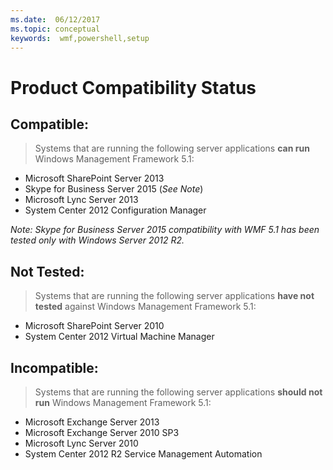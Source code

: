 ```yaml
---
ms.date:  06/12/2017
ms.topic: conceptual
keywords:  wmf,powershell,setup
---
```


# Product Compatibility Status

## Compatible:
> Systems that are running the following server applications **can run** Windows Management Framework 5.1:

- Microsoft SharePoint Server 2013
- Skype for Business Server 2015 (_See Note_)
- Microsoft Lync Server 2013
- System Center 2012 Configuration Manager

_Note: Skype for Business Server 2015 compatibility with WMF 5.1 has been tested only with Windows Server 2012 R2._

## Not Tested:
> Systems that are running the following server applications **have not tested** against Windows Management Framework 5.1:

- Microsoft SharePoint Server 2010
- System Center 2012 Virtual Machine Manager

## Incompatible:
> Systems that are running the following server applications **should not run** Windows Management Framework 5.1:

- Microsoft Exchange Server 2013
- Microsoft Exchange Server 2010 SP3
- Microsoft Lync Server 2010
- System Center 2012 R2 Service Management Automation
